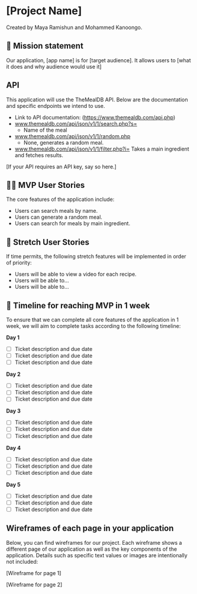 # [Project Name]

Created by Maya Ramishun and Mohammed Kanoongo.

## 🚀 Mission statement

Our application, [app name] is for [target audience]. It allows users to [what it does and why audience would use it]

## API

This application will use the TheMealDB API. Below are the documentation and specific endpoints we intend to use.

- Link to API documentation: (https://www.themealdb.com/api.php)
- www.themealdb.com/api/json/v1/1/search.php?s=
  - Name of the meal
- www.themealdb.com/api/json/v1/1/random.php
  - None, generates a random meal.
- www.themealdb.com/api/json/v1/1/filter.php?i=
  Takes a main ingredient and fetches results.

[If your API requires an API key, say so here.]

## 👩‍💻 MVP User Stories

The core features of the application include:

- Users can search meals by name.
- Users can generate a random meal.
- Users can search for meals by main ingredient.

## 🤔 Stretch User Stories

If time permits, the following stretch features will be implemented in order of priority:

- Users will be able to view a video for each recipe.
- Users will be able to...
- Users will be able to...

## 📆 Timeline for reaching MVP in 1 week

To ensure that we can complete all core features of the application in 1 week, we will aim to complete tasks according to the following timeline:

**Day 1**

- [ ] Ticket description and due date
- [ ] Ticket description and due date
- [ ] Ticket description and due date

**Day 2**

- [ ] Ticket description and due date
- [ ] Ticket description and due date
- [ ] Ticket description and due date

**Day 3**

- [ ] Ticket description and due date
- [ ] Ticket description and due date
- [ ] Ticket description and due date

**Day 4**

- [ ] Ticket description and due date
- [ ] Ticket description and due date
- [ ] Ticket description and due date

**Day 5**

- [ ] Ticket description and due date
- [ ] Ticket description and due date
- [ ] Ticket description and due date

## Wireframes of each page in your application

Below, you can find wireframes for our project. Each wireframe shows a different page of our application as well as the key components of the application. Details such as specific text values or images are intentionally not included:

[Wireframe for page 1]

[Wireframe for page 2]
